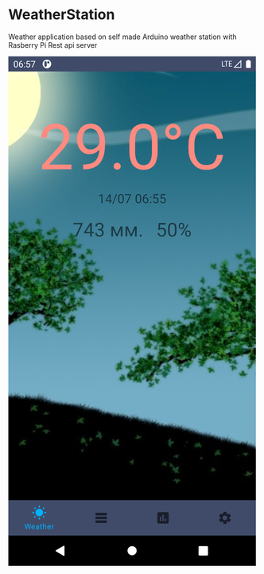 # WeatherStation

Weather application based on self made Arduino weather station with Rasberry Pi Rest api server


![1](https://github.com/Voodstr/WeatherStation/blob/release/Screenshots/Screenshot_1626245870.png)
